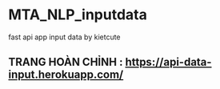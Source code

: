 # MTA_NLP_inputdata
fast api app input data by kietcute

## TRANG HOÀN CHỈNH : https://api-data-input.herokuapp.com/


